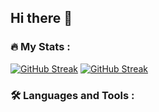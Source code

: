 ## Hi there 👋

<!--
**llao87/llao87** is a ✨ _special_ ✨ repository because its `README.md` (this file) appears on your GitHub profile.

Here are some ideas to get you started:

- 🔭 I’m currently working on ...
- 🌱 I’m currently learning ...
- 👯 I’m looking to collaborate on ...
- 🤔 I’m looking for help with ...
- 💬 Ask me about ...
- 📫 How to reach me: ...
- 😄 Pronouns: ...
- ⚡ Fun fact: ...
-->
### :fire: My Stats :
[![GitHub Streak](http://github-readme-streak-stats.herokuapp.com?user=llao87&theme=dark&background=000000)](https://git.io/streak-stats)
[![GitHub Streak](https://github-readme-streak-stats.herokuapp.com?user=llao87)](https://git.io/streak-stats)

### :hammer_and_wrench: Languages and Tools :
